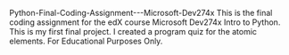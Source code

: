 Python-Final-Coding-Assignment---Microsoft-Dev274x
This is the final coding assignment for the edX course Microsoft Dev274x Intro to Python. 
This is my first final project. 
I created a program quiz for the atomic elements.
For Educational Purposes Only.
